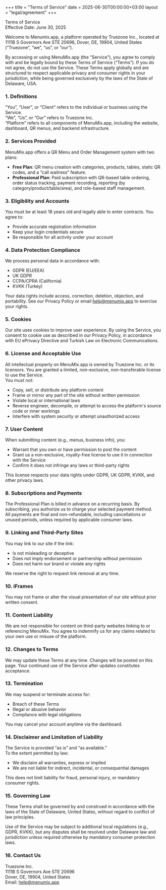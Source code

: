 +++
title = "Terms of Service"
date = 2025-06-30T00:00:00+03:00
layout = "legal/agreement"
+++

Terms of Service  
Effective Date: June 30, 2025  

Welcome to Menumix.app, a platform operated by Truezone Inc., located at 1111B S Governors Ave STE 20696, Dover, DE, 19904, United States (“Truezone”, “we”, “us”, or “our”).

By accessing or using MenuMix.app (the “Service”), you agree to comply with and be legally bound by these Terms of Service (“Terms”). If you do not agree, do not use the Service. These Terms apply globally and are structured to respect applicable privacy and consumer rights in your jurisdiction, while being governed exclusively by the laws of the State of Delaware, USA.

### 1. Definitions
“You”, “User”, or “Client” refers to the individual or business using the Service.  
“We”, “Us”, or “Our” refers to Truezone Inc.  
“Platform” refers to all components of MenuMix.app, including the website, dashboard, QR menus, and backend infrastructure.

### 2. Services Provided
MenuMix.app offers a QR Menu and Order Management system with two plans:  
- **Free Plan**: QR menu creation with categories, products, tables, static QR codes, and a “call waitress” feature.  
- **Professional Plan**: Paid subscription with QR-based table ordering, order status tracking, payment recording, reporting (by category/product/table/area), and role-based staff management.

### 3. Eligibility and Accounts
You must be at least 18 years old and legally able to enter contracts. You agree to:  
- Provide accurate registration information  
- Keep your login credentials secure  
- Be responsible for all activity under your account

### 4. Data Protection Compliance
We process personal data in accordance with:  
- GDPR (EU/EEA)  
- UK GDPR  
- CCPA/CPRA (California)  
- KVKK (Turkey)  

Your data rights include access, correction, deletion, objection, and portability. See our Privacy Policy or email help@menumix.app to exercise your rights.

### 5. Cookies
Our site uses cookies to improve user experience. By using the Service, you consent to cookie use as described in our Privacy Policy, in accordance with EU ePrivacy Directive and Turkish Law on Electronic Communications.

### 6. License and Acceptable Use
All intellectual property on MenuMix.app is owned by Truezone Inc. or its licensors. You are granted a limited, non-exclusive, non-transferable license to use the Service.  
You must not:  
- Copy, sell, or distribute any platform content  
- Frame or mirror any part of the site without written permission  
- Violate local or international laws  
- Reverse engineer, decompile, or attempt to access the platform's source code or inner workings  
- Interfere with system security or attempt unauthorized access

### 7. User Content
When submitting content (e.g., menus, business info), you:  
- Warrant that you own or have permission to post the content  
- Grant us a non-exclusive, royalty-free license to use it in connection with the Service  
- Confirm it does not infringe any laws or third-party rights  

This license respects your data rights under GDPR, UK GDPR, KVKK, and other privacy laws.

### 8. Subscriptions and Payments
The Professional Plan is billed in advance on a recurring basis. By subscribing, you authorize us to charge your selected payment method.  
All payments are final and non-refundable, including cancellations or unused periods, unless required by applicable consumer laws.

### 9. Linking and Third-Party Sites
You may link to our site if the link:  
- Is not misleading or deceptive  
- Does not imply endorsement or partnership without permission  
- Does not harm our brand or violate any rights  

We reserve the right to request link removal at any time.

### 10. iFrames
You may not frame or alter the visual presentation of our site without prior written consent.

### 11. Content Liability
We are not responsible for content on third-party websites linking to or referencing MenuMix. You agree to indemnify us for any claims related to your own use or misuse of the platform.

### 12. Changes to Terms
We may update these Terms at any time. Changes will be posted on this page. Your continued use of the Service after updates constitutes acceptance.

### 13. Termination
We may suspend or terminate access for:  
- Breach of these Terms  
- Illegal or abusive behavior  
- Compliance with legal obligations  

You may cancel your account anytime via the dashboard.

### 14. Disclaimer and Limitation of Liability
The Service is provided “as is” and “as available.”  
To the extent permitted by law:  
- We disclaim all warranties, express or implied  
- We are not liable for indirect, incidental, or consequential damages  

This does not limit liability for fraud, personal injury, or mandatory consumer rights.

### 15. Governing Law
These Terms shall be governed by and construed in accordance with the laws of the State of Delaware, United States, without regard to conflict of law principles.  

Use of the Service may be subject to additional local regulations (e.g., GDPR, KVKK), but any disputes shall be resolved under Delaware law and jurisdiction unless required otherwise by mandatory consumer protection laws.

### 16. Contact Us
Truezone Inc.  
1111B S Governors Ave STE 20696  
Dover, DE, 19904, United States  
Email: help@menumix.app
